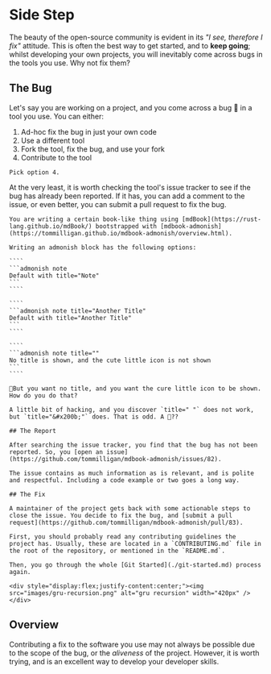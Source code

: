 # Side Step

The beauty of the open-source community is evident in its _"I see, therefore I fix"_ attitude. This is often the best way to get started, and to **keep going**; whilst developing your own projects, you will inevitably come across bugs in the tools you use. Why not fix them?

## The Bug

Let's say you are working on a project, and you come across a bug 🐛 in a tool you use. You can either:

1. Ad-hoc fix the bug in just your own code
2. Use a different tool
3. Fork the tool, fix the bug, and use your fork
4. Contribute to the tool

```admonish hint
Pick option 4.
```

At the very least, it is worth checking the tool's issue tracker to see if the bug has already been reported. If it has, you can add a comment to the issue, or even better, you can submit a pull request to fix the bug.

<!-- prettier-ignore -->
~~~admonish example title="Example Time" collapsible=true
You are writing a certain book-like thing using [mdBook](https://rust-lang.github.io/mdBook/) bootstrapped with [mdbook-admonish](https://tommilligan.github.io/mdbook-admonish/overview.html).

Writing an admonish block has the following options:

````
```admonish note
Default with title="Note"
```
````

````
```admonish note title="Another Title"
Default with title="Another Title"
```
````

````
```admonish note title=""
No title is shown, and the cute little icon is not shown
```
````

🤔But you want no title, and you want the cure little icon to be shown. How do you do that?

A little bit of hacking, and you discover `title=" "` does not work, but `title="&#x200b;"` does. That is odd. A 🐛??

## The Report

After searching the issue tracker, you find that the bug has not been reported. So, you [open an issue](https://github.com/tommilligan/mdbook-admonish/issues/82).

The issue contains as much information as is relevant, and is polite and respectful. Including a code example or two goes a long way.

## The Fix

A maintainer of the project gets back with some actionable steps to close the issue. You decide to fix the bug, and [submit a pull request](https://github.com/tommilligan/mdbook-admonish/pull/83).

First, you should probably read any contributing guidelines the project has. Usually, these are located in a `CONTRIBUTING.md` file in the root of the repository, or mentioned in the `README.md`.

Then, you go through the whole [Git Started](./git-started.md) process again.

<div style="display:flex;justify-content:center;"><img src="images/gru-recursion.png" alt="gru recursion" width="420px" /></div>

~~~

## Overview

Contributing a fix to the software you use may not always be possible due to the scope of the bug, or the _aliveness_ of the project. However, it is worth trying, and is an excellent way to develop your developer skills.

